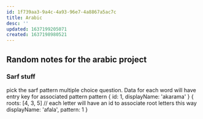 ```yaml
---
id: 1f739aa3-9a4c-4a93-96e7-4a8867a5ac7c
title: Arabic
desc: ''
updated: 1637199205071
created: 1637198980521
---
```


## Random notes for the arabic project

### Sarf stuff

pick the sarf pattern multiple choice question. Data for each word will have entry key for associated pattern
pattern
{
	id: 1,
	displayName: 'akarama'
}
{
	roots: [4, 3, 5] // each letter will have an id to associate root letters this way
	displayName: 'afala',
	pattern: 1
}


